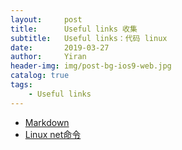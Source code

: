 ```yaml
---
layout:     post
title:      Useful links 收集
subtitle:   Useful links：代码 linux
date:       2019-03-27
author:     Yiran
header-img: img/post-bg-ios9-web.jpg
catalog: true
tags:
    - Useful links
---
```

- [Markdown](https://www.jianshu.com/p/191d1e21f7ed)
- [Linux net命令](https://linux.cn/article-5461-1.html)

